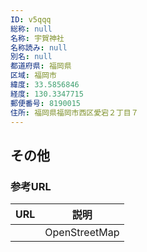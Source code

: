 ```yaml
---
ID: v5qqq
総称: null
名称: 宇賀神社
名称読み: null
別名: null
都道府県: 福岡県
区域: 福岡市
緯度: 33.5856846
経度: 130.3347715
郵便番号: 8190015
住所: 福岡県福岡市西区愛宕２丁目７
---
```


## その他

### 参考URL

| URL | 説明          |
| --- | ------------- |
|     | OpenStreetMap |
